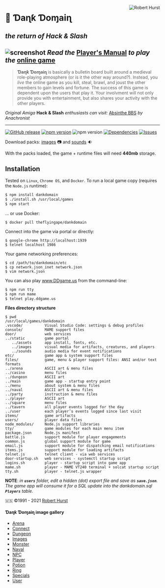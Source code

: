 <a href="https://robert.hurst-ri.us"><img src="https://avatars.githubusercontent.com/theflyingape" title="Robert Hurst" align="right"></a>

# 👑 Ɗaɳƙ Ɗoɱaiɳ

## _the return of Hack &amp; Slash_

![screenshot](https://raw.githubusercontent.com/theflyingape/dankdomain/master/build/door/static/assets/title.jpg "Can you defeat the Demogorgon?")
_Read the_ [Player's Manual](https://www.ddgame.us) _to play the_ [online game](https://play.ddgame.us)
---
>**Ɗaɳƙ Ɗoɱaiɳ** is basically a bulletin board built around a medieval role-playing atmosphere (or is it the other way around?). Instead, you _live_ the online game as you kill, steal, brawl, and joust the other members to gain levels and fortune. The success of this game is dependent upon the users that play it. Your involvment will not only provide you with entertainment, but also shares your activity with the other players.

*Original Amiga* **Hack & Slash** *enthusiasts can visit:*  [Absinthe BBS](https://www.telnetbbsguide.com/bbs/absinthe-bbs/) *by Anachronist*

---

[![GitHub release](https://img.shields.io/github/release/theflyingape/dankdomain.svg)](https://github.com/theflyingape/dankdomain/releases) [![npm version](https://badge.fury.io/js/dankdomain.svg)](https://www.npmjs.com/package/dankdomain) ![npm version](https://img.shields.io/node/v/dankdomain) [![Dependencies](https://img.shields.io/david/theflyingape/dankdomain.svg)](https://david-dm.org/theflyingape/dankdomain) [![Issues](http://img.shields.io/github/issues/theflyingape/dankdomain.svg)](https://github.com/theflyingape/dankdomain/issues)

Download packs: [images](https://drive.google.com/open?id=1jjLPtGf_zld416pxytZfbfCHREZTghkW) 📷 and [sounds](https://drive.google.com/open?id=1UvqQJbN61VbWVduONXgo1gm9yvGI0Qp8) 🔉

With the packs loaded, the game + runtime files will need **440mb** storage.

## Installation
Tested on `Linux`, `Chrome OS`, and `Docker`. To run a local game copy (requires the `Node.js` runtime):

```bash
$ npm install dankdomain
$ ./install.sh /usr/local/games
$ npm start
```

... or use Docker:

```
$ docker pull theflyingape/dankdomain
```

Connect into the game via portal or directly:

```
$ google-chrome http://localhost:1939
$ telnet localhost 1986
```

Your game networking preferences:

```
$ cd /path/to/dankdomain/etc
$ cp network.json_inet network.json
$ vim network.json
```

You can also play www.DDgame.us from the command-line:

```bash
$ npm run tty
$ npm run mame
$ telnet play.ddgame.us
```

**Files directory structure**

```linux
$ pwd
/usr/local/games/dankdomain
.vscode/          Visual Studio Code: settings & debug profiles
console/          MAME support files
door/             web services
../static         game portal
   ../assets      app install, fonts, etc.
   ../images      visual media for artifacts, creatures, and players
   ../sounds      audio media for event notifications
etc/              game app & system support files
files/            game, menu & player support files: ANSI and/or text formats
../arena          ASCII art & menu files
../casino         menu files
../dungeon        ASCII art
../main           game app - startup entry point
../menu           about system & menu files
../naval          ASCII art & menu files
../party          instruction & menu files
../player         ASCII art
../square         menu files
../tavern         all player events logged for the day
../user           each player’s events logged since last visit
items/            game artifacts
users/            player data files
node_modules/     Node.js support libraries
tty/              game modules for each main menu item
package.json      Node.js manifest
battle.js         support module for player engagements
common.js         global support module for game
email.js          support module for dispatching email notifications
items.js          support module for loading artifacts
telnet.js         telnet client - via web services
door-startup.sh   web services - systemctl startup script
logins.sh         player - startup script into game app
mame.sh           player - MAME VT240 terminal + solcat startup script
tty.sh            player - telnet.js wrapper
```

**NOTE**: _in **`users`** folder, edit a hidden (dot) export file and save as **`save.json`**. The game app will consume it for a SQL update into the dankdomain.sql **`Players`** table._

 🇺🇸 ©️1991 - 2021 [Robert Hurst](https://www.linkedin.com/in/roberthurstrius/)

#### Ɗaɳƙ Ɗoɱaiɳ image gallery

+ [Arena](https://photos.app.goo.gl/sZS7xx6rpyoG4CYBA)
+ [Connect](https://photos.app.goo.gl/AeZZXrC8VKnMFuqj8)
+ [Dungeon](https://photos.app.goo.gl/XfQTJ2NrKdVWJext9)
+ [Images](https://photos.app.goo.gl/wXpBUtrY2L64SrEH6)
+ [Monster](https://photos.app.goo.gl/rTRm8xDbF2wGJDFZ7)
+ [Naval](https://photos.app.goo.gl/w6v8Zk4GVBc3CbAA6)
+ [NPC](https://photos.app.goo.gl/T4QQT87U1eZK6EHk8)
+ [Player](https://photos.app.goo.gl/BCEAJjynqHZKxpaX9)
+ [Potion](https://photos.app.goo.gl/Gj9HYSXQUDGVcviJ7)
+ [Ring](https://photos.app.goo.gl/SWQDdytqjdXNfT4m7)
+ [Specials](https://photos.app.goo.gl/Dn2g2BtdwtKSbudu7)
+ [User](https://photos.app.goo.gl/hfTJ8EstLPSp4Kry6)
